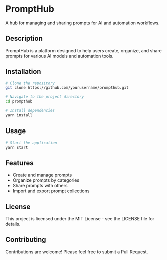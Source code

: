 # PromptHub

A hub for managing and sharing prompts for AI and automation workflows.

## Description

PromptHub is a platform designed to help users create, organize, and share prompts for various AI models and automation tools.

## Installation

```bash
# Clone the repository
git clone https://github.com/yourusername/prompthub.git

# Navigate to the project directory
cd prompthub

# Install dependencies
yarn install
```

## Usage

```bash
# Start the application
yarn start
```

## Features

- Create and manage prompts
- Organize prompts by categories
- Share prompts with others
- Import and export prompt collections

## License

This project is licensed under the MIT License - see the LICENSE file for details.

## Contributing

Contributions are welcome! Please feel free to submit a Pull Request.